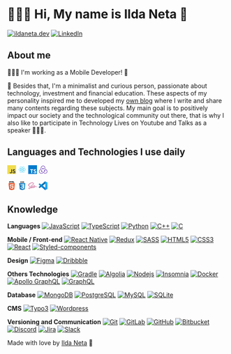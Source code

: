 # 🙋🏻‍♀️ Hi, My name is Ilda Neta 🌸

[![ildaneta.dev](https://img.shields.io/static/v1?label=Blog%20-%20ildaneta.dev&message=%20&color=pink&style=flat-square&logoColor=white)](http://ildaneta.dev/)
[![LinkedIn](https://img.shields.io/static/v1?label=LinkedIn&message=%20&color=pink&logo=LinkedIn&style=flat-square&logoColor=white)](https://www.linkedin.com/in/ildaneta)

## About me

👩🏻‍💻   I'm working as a Mobile Developer! 📱

:page_with_curl: Besides that, I'm a minimalist and curious person, passionate about technology, investment and financial education. These aspects of my personality inspired me to developed my [own blog](http://ildaneta.dev/) where I write and share many contents regarding these subjects. My main goal is to positively impact our society and the technological community out there, that is why I also like to participate in Technology Lives on Youtube and Talks as a speaker 👩🏻‍🎤.


## Languages and Technologies I use daily

<code><img height="20" src="https://raw.githubusercontent.com/github/explore/80688e429a7d4ef2fca1e82350fe8e3517d3494d/topics/javascript/javascript.png"></code>
<code><img height="20" src="https://raw.githubusercontent.com/github/explore/80688e429a7d4ef2fca1e82350fe8e3517d3494d/topics/react/react.png"></code>
<code><img height="20" src="https://raw.githubusercontent.com/github/explore/80688e429a7d4ef2fca1e82350fe8e3517d3494d/topics/typescript/typescript.png"></code>
<code><img height="20" src="https://raw.githubusercontent.com/github/explore/80688e429a7d4ef2fca1e82350fe8e3517d3494d/topics/redux/redux.png"></code>

<code><img height="20" src="https://raw.githubusercontent.com/github/explore/80688e429a7d4ef2fca1e82350fe8e3517d3494d/topics/html/html.png"></code>
<code><img height="20" src="https://raw.githubusercontent.com/github/explore/80688e429a7d4ef2fca1e82350fe8e3517d3494d/topics/css/css.png"></code>
<code><img height="20" src="https://raw.githubusercontent.com/github/explore/80688e429a7d4ef2fca1e82350fe8e3517d3494d/topics/sass/sass.png"></code>
<code><img height="20" src="https://raw.githubusercontent.com/github/explore/80688e429a7d4ef2fca1e82350fe8e3517d3494d/topics/visual-studio-code/visual-studio-code.png"></code>


## Knowledge

**Languages**
[![JavaScript](https://img.shields.io/badge/-JavaScript-black?style=flat-square&logo=javascript&link=https://github.com/ildaneta/)](https://github.com/ildaneta/)
[![TypeScript](https://img.shields.io/badge/-TypeScript-000000?style=flat-square&logo=typescript&link=https://github.com/ildaneta/)](https://github.com/ildaneta/)
[![Python](https://img.shields.io/badge/-Python-afd0ea?style=flat-square&logo=Python&link=https://github.com/ildaneta/)](https://github.com/ildaneta/)
[![C++](https://img.shields.io/badge/-C++-00599C?style=flat-square&logo=c++&link=https://github.com/ildaneta/)](https://github.com/ildaneta/)
[![C](https://img.shields.io/badge/-A8B9CC?style=flat-square&logo=c&logoColor=white&link=https://github.com/ildaneta/)](https://github.com/ildaneta/)


**Mobile / Front-end**
[![React Native](https://img.shields.io/badge/-ReactNative-black?style=flat-square&logo=react)](https://github.com/ildaneta/)
[![Redux](https://img.shields.io/badge/-Redux-764ABC?style=flat-square&logo=redux&link=https://github.com/ildaneta/)](https://github.com/ildaneta/)
[![SASS](https://img.shields.io/badge/-SASS-ed9ac2?style=flat-square&logo=sass)](https://github.com/ildaneta/)
[![HTML5](https://img.shields.io/badge/-HTML5-E34F26?style=flat-square&logo=html5&logoColor=white&link=https://github.com/ildaneta/)](https://github.com/ildaneta/)
[![CSS3](https://img.shields.io/badge/-CSS3-1572B6?style=flat-square&logo=css3&link=https://github.com/ildaneta/)](https://github.com/ildaneta/)
[![React](https://img.shields.io/badge/-React-black?style=flat-square&logo=react&link=https://github.com/ildaneta/)](https://github.com/ildaneta/)
[![Styled-components](https://img.shields.io/badge/-Styled%20Components-pink?style=flat-square&logo=styled-components)](https://github.com/ildaneta/)


**Design**
[![Figma](https://img.shields.io/badge/-Figma-ffbaba?style=flat-square&logo=figma)](https://github.com/ildaneta/)
[![Dribbble](https://img.shields.io/badge/-Dribbble-d3a0c2?style=flat-square&logo=Dribbble&link=https://github.com/ildaneta/)](https://github.com/ildaneta/)

**Others Technologies**
[![Gradle](https://img.shields.io/badge/-Gradle-02303A?style=flat-square&logo=Gradle&link=https://github.com/ildaneta/)](https://github.com/ildaneta/)
[![Algolia](https://img.shields.io/badge/-Algolia-94cafc?style=flat-square&logo=Algolia&link=https://github.com/ildaneta/)](https://github.com/ildaneta/)
[![Nodejs](https://img.shields.io/badge/-Nodejs-black?style=flat-square&logo=Node.js&link=https://github.com/ildaneta/)](https://github.com/ildaneta/)
[![Insomnia](https://img.shields.io/badge/-Insomnia-5849BE?style=flat-square&logo=Insomnia&link=https://github.com/ildaneta/)](https://github.com/ildaneta/)
[![Docker](https://img.shields.io/badge/-Docker-black?style=flat-square&logo=docker&link=https://github.com/ildaneta/)](https://github.com/ildaneta/)
[![Apollo GraphQL](https://img.shields.io/badge/-Apollo%20GraphQL-311C87?style=flat-square&logo=apollo-graphql&link=https://github.com/ildaneta/)](https://github.com/ildaneta/)
[![GraphQL](https://img.shields.io/badge/-GraphQL-db67b4?style=flat-square&logo=graphql&link=https://github.com/ildaneta/)](https://github.com/ildaneta/)


**Database**
[![MongoDB](https://img.shields.io/badge/-MongoDB-black?style=flat-square&logo=mongodb&link=https://github.com/ildaneta/)](https://github.com/ildaneta/)
[![PostgreSQL](https://img.shields.io/badge/-PostgreSQL-336791?style=flat-square&logo=postgresql&link=https://github.com/ildaneta/)](https://github.com/ildaneta/)
[![MySQL](https://img.shields.io/badge/-MySQL-a0c4db?style=flat-square&logo=mysql&link=https://github.com/ildaneta/)](https://github.com/ildaneta/)
[![SQLite](https://img.shields.io/badge/-SQLite-003B57?style=flat-square&logo=sqlite&link=https://github.com/ildaneta/)](https://github.com/ildaneta/)

**CMS**
[![Typo3](https://img.shields.io/badge/-Typo3-f9d2a7?style=flat-square&logo=typo3&link=https://github.com/ildaneta/)](https://github.com/ildaneta/)
[![Wordpress](https://img.shields.io/badge/-Wordpress-21759B?style=flat-square&logo=Wordpress&link=https://github.com/ildaneta/)](https://github.com/ildaneta/)

**Versioning and Communication**
[![Git](https://img.shields.io/badge/-Git-black?style=flat-square&logo=git&link=https://github.com/ildaneta/)](https://github.com/ildaneta/)
[![GitLab](https://img.shields.io/badge/-GitLab-FCA121?style=flat-square&logo=gitlab&link=https://github.com/ildaneta/)](https://github.com/ildaneta/)
[![GitHub](https://img.shields.io/badge/-GitHub-181717?style=flat-square&logo=github&link=https://github.com/ildaneta/)](https://github.com/ildaneta/)
[![Bitbucket](https://img.shields.io/badge/-Bitbucket-0052CC?style=flat-square&logo=bitbucket&link=https://github.com/ildaneta/)](https://github.com/ildaneta/)
[![Discord](https://img.shields.io/badge/-Discord-000000?style=flat-square&logo=Discord&link=https://github.com/ildaneta/)](https://github.com/ildaneta/)
[![Jira](https://img.shields.io/badge/-Jira-0052CC?style=flat-square&logo=Jira&link=https://github.com/ildaneta/)](https://github.com/ildaneta/)
[![Slack](https://img.shields.io/badge/-Slack-4A154B?style=flat-square&logo=Slack&link=https://github.com/ildaneta/)](https://github.com/ildaneta/)



Made with love by [Ilda Neta](https://github.com/ildaneta)  🥰
